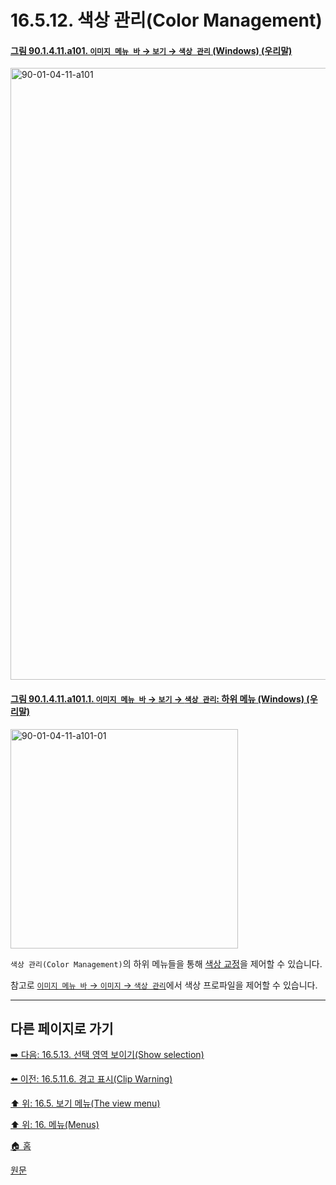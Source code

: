 # 16.5.12. 색상 관리(Color Management)

<a id="90-01-04-11-a101"></a>

#### [그림 90.1.4.11.a101. `이미지 메뉴 바` → `보기` → `색상 관리` (Windows) (우리말)](./90-01-04-11-00-color_management.md#90-01-04-11-a101)
<img width="766" height="979" alt="90-01-04-11-a101" src="https://github.com/user-attachments/assets/b4a30418-5b84-4567-8532-532df3f53bdc" />

<a id="90-01-04-11-a101-01"></a>

#### [그림 90.1.4.11.a101.1. `이미지 메뉴 바` → `보기` → `색상 관리`: 하위 메뉴 (Windows) (우리말)](./90-01-04-11-00-color_management.md#90-01-04-11-a101-01)
<img width="364" height="351" alt="90-01-04-11-a101-01" src="https://github.com/user-attachments/assets/8165d63c-fe3c-4972-9f23-bb6c67aed064" />

`색상 관리(Color Management)`의 하위 메뉴들을 통해 [색상 교정](./19-glossaryx-soft_proofing.md)을 제어할 수 있습니다.

참고로 [`이미지 메뉴 바` → `이미지` → `색상 관리`](./16-06-08-color-management.md)에서 색상 프로파일을 제어할 수 있습니다.

<a comment="[이슈]하위 메뉴 관련 설명이 되어 있지 않다. 이후 추가 설명이 필요하다."></a>

***

## 다른 페이지로 가기

[➡️ 다음: 16.5.13. 선택 영역 보이기(Show selection)](./16-05-13-show-selection.md)

[⬅️ 이전: 16.5.11.6. 경고 표시(Clip Warning)](./16-05-11-06-clip_warning.md)

[⬆️ 위: 16.5. 보기 메뉴(The view menu)](./16-05-00-the-view-menu.md)

[⬆️ 위: 16. 메뉴(Menus)](./16-00-menus.md)

[🏠 홈](./00-home.md)

[원문](https://docs.gimp.org/2.10/ko/gimp-view-color-management.html)